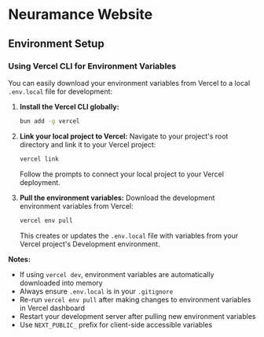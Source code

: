 # Neuramance Website

## Environment Setup

### Using Vercel CLI for Environment Variables

You can easily download your environment variables from Vercel to a local `.env.local` file for development:

1. **Install the Vercel CLI globally:**
   ```bash
   bun add -g vercel
   ```

2. **Link your local project to Vercel:**
   Navigate to your project's root directory and link it to your Vercel project:
   ```bash
   vercel link
   ```
   Follow the prompts to connect your local project to your Vercel deployment.

3. **Pull the environment variables:**
   Download the development environment variables from Vercel:
   ```bash
   vercel env pull
   ```
   This creates or updates the `.env.local` file with variables from your Vercel project's Development environment.

**Notes:**
- If using `vercel dev`, environment variables are automatically downloaded into memory
- Always ensure `.env.local` is in your `.gitignore` 
- Re-run `vercel env pull` after making changes to environment variables in Vercel dashboard
- Restart your development server after pulling new environment variables
- Use `NEXT_PUBLIC_` prefix for client-side accessible variables
